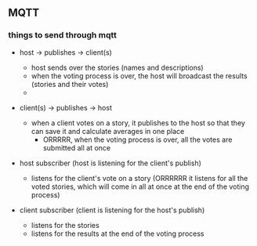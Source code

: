 ## MQTT
### things to send through mqtt
- host -> publishes -> client(s)
    - host sends over the stories (names and descriptions)
    - when the voting process is over, the host will broadcast the results (stories and their votes)
    - 
- client(s) -> publishes -> host
    - when a client votes on a story, it publishes to the host so that they can save it and calculate averages in one place
        - ORRRRR, when the voting process is over, all the votes are submitted all at once

- host subscriber (host is listening for the client's publish)
    - listens for the client's vote on a story (ORRRRRR it listens for all the voted stories, which will come in all at once at the end of the voting process)
- client subscriber (client is listening for the host's publish)
    - listens for the stories
    - listens for the results at the end of the voting process 

